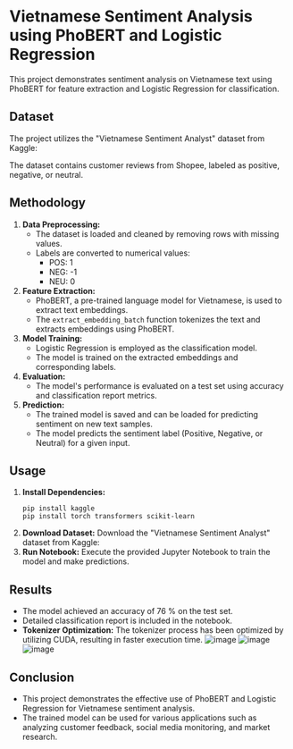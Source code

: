# Vietnamese Sentiment Analysis using PhoBERT and Logistic Regression

This project demonstrates sentiment analysis on Vietnamese text using PhoBERT for feature extraction and Logistic Regression for classification.

## Dataset

The project utilizes the "Vietnamese Sentiment Analyst" dataset from Kaggle: 

The dataset contains customer reviews from Shopee, labeled as positive, negative, or neutral.


## Methodology

1. **Data Preprocessing:**
    - The dataset is loaded and cleaned by removing rows with missing values.
    - Labels are converted to numerical values: 
        - POS: 1
        - NEG: -1
        - NEU: 0
2. **Feature Extraction:**
    - PhoBERT, a pre-trained language model for Vietnamese, is used to extract text embeddings.
    - The `extract_embedding_batch` function tokenizes the text and extracts embeddings using PhoBERT.
3. **Model Training:**
    - Logistic Regression is employed as the classification model.
    - The model is trained on the extracted embeddings and corresponding labels.
4. **Evaluation:**
    - The model's performance is evaluated on a test set using accuracy and classification report metrics.
5. **Prediction:**
    - The trained model is saved and can be loaded for predicting sentiment on new text samples.
    - The model predicts the sentiment label (Positive, Negative, or Neutral) for a given input.


## Usage

1. **Install Dependencies:**
   ```
   pip install kaggle
   pip install torch transformers scikit-learn

   ```
3. **Download Dataset:**
    Download the "Vietnamese Sentiment Analyst" dataset from Kaggle: 
4. **Run Notebook:**
    Execute the provided Jupyter Notebook to train the model and make predictions.


## Results
- The model achieved an accuracy of 76 % on the test set.
- Detailed classification report is included in the notebook.
- **Tokenizer Optimization:** The tokenizer process has been optimized by utilizing CUDA, resulting in faster execution time.
![image](https://github.com/user-attachments/assets/543ba640-b6de-4dc6-84bc-4eee4a3fbe9d)
![image](https://github.com/user-attachments/assets/e3113180-7442-4acc-b6f6-f357896219bf)
![image](https://github.com/user-attachments/assets/3d6db691-f919-49b1-bf32-cd1180baa749)

## Conclusion

- This project demonstrates the effective use of PhoBERT and Logistic Regression for Vietnamese sentiment analysis.
- The trained model can be used for various applications such as analyzing customer feedback, social media monitoring, and market research.
